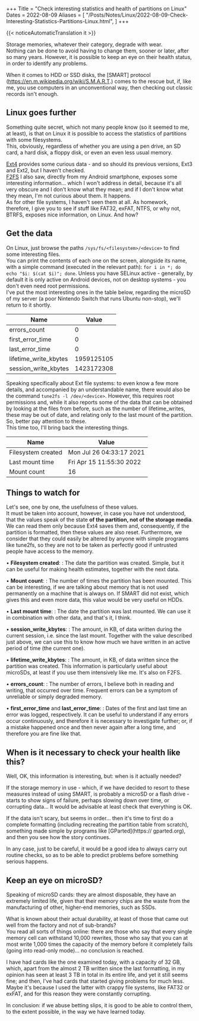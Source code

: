 +++
Title = "Check interesting statistics and health of partitions on Linux"
Dates = 2022-08-09
Aliases = [
  "/Posts/Notes/Linux/2022-08-09-Check-Interesting-Statistics-Partitions-Linux.html",
]
+++

{{< noticeAutomaticTranslation it >}}



Storage memories, whatever their category, degrade with wear.  
Nothing can be done to avoid having to change them, sooner or later, after so many years. However, it is possible to keep an eye on their health status, in order to identify any problems.

When it comes to HDD or SSD disks, the [SMART] protocol (https://en.m.wikipedia.org/wiki/S.M.A.R.T.) comes to the rescue but, if, like me, you use computers in an unconventional way, then checking out classic records isn't enough.

## Linux goes further

Something quite secret, which not many people know (so it seemed to me, at least), is that on Linux it is possible to access the statistics of partitions with some filesystems.  
This, obviously, regardless of whether you are using a pen drive, an SD card, a hard disk, a floppy disk, or even an even less usual memory.

[Ext4](https://en.m.wikipedia.org/wiki/Ext4) provides some curious data - and so should its previous versions, Ext3 and Ext2, but I haven't checked.  
[F2FS](https://en.m.wikipedia.org/wiki/F2FS) I also saw, directly from my Android smartphone, exposes some interesting information... which I won't address in detail, because it's all very obscure and I don't know what they mean; and if I don't know what they mean, I'm not curious about them. It happens.  
As for other file systems, I haven't seen them at all. As homework, therefore, I give you to see if stuff like FAT32, exFAT, NTFS, or why not, BTRFS, exposes nice information, on Linux. And how?

## Get the data

On Linux, just browse the paths `/sys/fs/<filesystem>/<device>` to find some interesting files.  
You can print the contents of each one on the screen, alongside its name, with a simple command (executed in the relevant path): `for i in *; do echo "$i: $(cat $i)"; done`. Unless you have SELinux active - generally, by default it is only active on Android devices, not on desktop systems - you don't even need root permissions.  
I've put the most interesting ones in the table below, regarding the microSD of my server (a poor Nintendo Switch that runs Ubuntu non-stop), we'll return to it shortly.

| Name | Value |
| --- | --- |
| errors_count | 0 |
| first_error_time | 0 |
| last_error_time | 0 |
| lifetime_write_kbytes | 1959125105 |
| session_write_kbytes | 1423172308 |

Speaking specifically about Ext file systems: to even know a few more details, and accompanied by an understandable name, there would also be the command `tune2fs -l /dev/<device>`. However, this requires root permissions and, while it also reports some of the data that can be obtained by looking at the files from before, such as the number of lifetime_writes, these may be out of date, and relating only to the last mount of the partition. So, better pay attention to these.  
This time too, I'll bring back the interesting things.

| Name | Value |
| --- | --- |
| Filesystem created | Mon Jul 26 04:33:17 2021 |
| Last mount time | Fri Apr 15 11:55:30 2022 |
| Mount count | 16 |

## Things to watch for

Let's see, one by one, the usefulness of these values.  
It must be taken into account, however, in case you have not understood, that the values ​​speak of the state **of the partition, not of the storage media**. We can read them only because Ext4 saves them and, consequently, if the partition is formatted, then these values ​​​​are also reset. Furthermore, we consider that they could easily be altered by anyone with simple programs like tune2fs, so they are not to be taken as perfectly good if untrusted people have access to the memory.

• **Filesystem created**:
: The date the partition was created. Simple, but it can be useful for making health estimates, together with the next data.

• **Mount count**:
: The number of times the partition has been mounted. This can be interesting, if we are talking about memory that is not used permanently on a machine that is always on. If SMART did not exist, which gives this and even more data, this value would be very useful on HDDs.

• **Last mount time**:
: The date the partition was last mounted. We can use it in combination with other data, and that's it, I think.

• **session_write_kbytes**:
: The amount, in KB, of data written during the current session, i.e. since the last mount. Together with the value described just above, we can use this to know how much we have written in an active period of time (the current one).

• **lifetime_write_kbytes**:
: The amount, in KB, of data written since the partition was created. This information is particularly useful about microSDs, at least if you use them intensively like me. It's also on F2FS.

• **errors_count**:
: The number of errors, I believe both in reading and writing, that occurred over time. Frequent errors can be a symptom of unreliable or simply degraded memory.

• **first_error_time** and **last_error_time**:
: Dates of the first and last time an error was logged, respectively. It can be useful to understand if any errors occur continuously, and therefore it is necessary to investigate further; or, if a mistake happened once and then never again after a long time, and therefore you are fine like that.

## When is it necessary to check your health like this?

Well, OK, this information is interesting, but: when is it actually needed?

If the storage memory in use - which, if we have decided to resort to these measures instead of using SMART, is probably a microSD or a flash drive - starts to show signs of failure, perhaps slowing down over time, or corrupting data... It would be advisable at least check that everything is OK.

If the data isn't scary, but seems in order... then it's time to first do a complete formatting (including recreating the partition table from scratch), something made simple by programs like [GParted](https:// gparted.org), and then you see how the story continues.

In any case, just to be careful, it would be a good idea to always carry out routine checks, so as to be able to predict problems before something serious happens.

## Keep an eye on microSD?

Speaking of microSD cards: they are almost disposable, they have an extremely limited life, given that their memory chips are the waste from the manufacturing of other, higher-end memories, such as SSDs.

What is known about their actual durability, at least of those that came out well from the factory and not of sub-brands?  
You read all sorts of things online: there are those who say that every single memory cell can withstand 10,000 rewrites, those who say that you can at most write 1,000 times the capacity of the memory before it completely fails (going into read-only mode)... no conclusion is reached.

I have had cards like the one examined today, with a capacity of 32 GB, which, apart from the almost 2 TB written since the last formatting, in my opinion has seen at least 3 TB in total in its entire life, and yet it still seems fine; and then, I've had cards that started giving problems for much less. Maybe it's because I used the latter with crappy file systems, like FAT32 or exFAT, and for this reason they were constantly corrupting.

In conclusion: if we abuse betting slips, it is good to be able to control them, to the extent possible, in the way we have learned today.